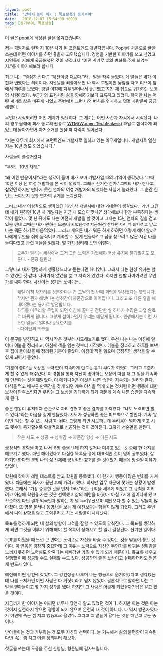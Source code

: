 ```yaml
---
layout: post
title:  "안에서 높이 뛰기 : 목표설정과 동기부여"
date:   2018-12-07 15:54:00 +0900
tags: [동기부여, 목표설정]
---
```

이 글은  [popit](https://www.popit.kr/%EC%95%88%EC%97%90%EC%84%9C-%EB%86%92%EC%9D%B4-%EB%9B%B0%EA%B8%B0-%EB%AA%A9%ED%91%9C%EC%84%A4%EC%A0%95%EA%B3%BC-%EB%8F%99%EA%B8%B0%EB%B6%80%EC%97%AC/)에 작성된 글을 옮겨왔습니다.

저는 개발자로 일한 지 10년 차가 된 프런트엔드 개발자입니다. Popit에 처음으로 글을 쓰는데 어떤 이야기를 하면 좋을까 고민했습니다. 경험을 기반한 이야기를 쓰고 싶었고 지인들이 저에게 궁금해했던 것이 생각나서 “어떤 계기로 삶의 변화를 주게 되었는지.”를 이야기해보려 합니다.


최근 나는 “열심히 산다.”, “예전이랑 다르다."라는 말을 자주 들었다. 이 말들은 내가 이전과 변했다는 의미이다. 지난날을 되돌아보면 나 역시 주말이면 늦잠을 자고 티브이 앞에서 하루를 보냈다. 평일 아침에 겨우 일어나서 출근했고 지친 채 집으로 귀가하는 보통의 사람이었다. 누군가의 표현처럼 삶을 항해하기보다 표류하고 있었다. 하지만 나는 어떤 계기로 삶을 바꾸게 되었고 주변에서 그런 나의 변화를 인지하고 몇몇 사람들이 궁금해했다.



무언가 시작되려면 어떤 계기가 필요하다. 그 계기는 어떤 사건과 자각에서 시작된다. 나의 경우 올해에 회사 동료의 권유로 [WTM(Women TechMakers)](https://wtm-korea-2018.firebaseapp.com/) 패널로 참석하게 되었는데 돌아가면서 자기소개를 했을 때 자각이 일어났다.



“저는 아무개 회사에서 프런트엔드 개발자로 일하고 있는 아무개입니다. 개발자로 일한 지는 10년 정도 되었습니다.”

사람들이 술렁거렸다.

“우와... 10년 차래.”



‘왜 이런 반응이지?’라는 생각이 들며 내가 꼬마 개발자일 때의 기억이 생각났다. ‘그때 10년 이상 된 여성 개발자를 본 적이 없었지. 그래서 신기한 건가.’ 그때의 내가 만나고 싶었던 하지만 만나지 못한 연차의 여성 개발자의 되었다는 사실에 놀라웠다. 그 순간 한 번도 느껴보지 못한 연차의 무게를 느껴졌다.



그리고 내가 이상적으로 생각했던 10년 차 개발자에 대한 기대들이 생각났다. '가만 그런데 내가 원하던 10년 차 개발자는 지금 내 모습이 맞나?' 생각해보니 한참 부족하다는 생각이 들었다. 몇 년 뒤에도 나는 여전히 개발을 할 것이고 그때는 15년 연차의 길을 걷고 있을 텐데 그때는 내가 원하는 모습이 되었을까? 지금처럼 산다면 아니지 않나? 그 날로 나는 뭐든 하기로 마음먹었다. 그리고 게으른 내가 뭐든 하게 하려면 어떻게 해야 할까? 나에게 무엇을 줘야 움직이고 계속할 수 있게 만들까? 그 답을 찾으려고 많은 시간 나를 들여다봤고 관련 책들을 읽었다. 몇 가지 정리해 보면 이렇다.

> 모두가 달리는 세상에서 그저 그런 노력은 기껏해야 현상 유지에 불과할지도 모른다. - 혼공 캘린더

그렇다고 내가 헐렁하게 생활했느냐고 묻는다면 아니었다. 그래서 나는 현상 유지는 할 수 있었던 것 같다. 나아가지 않았을 뿐 그 자리에 있었다. 하지만 한발 나아가려면 무언가를 내야 한다. 시간이든 용기든 노력이든…

> 매일 아침 잠자리를 정돈한다는 건 그날의 첫 번째 과업을 달성했다는 뜻입니다. 작지만 뭔가 해냈다는 성취감이 자존감으로 이어집니다. 그리고 또 다른 일을 해내야겠다는 용기로 발전합니다.  
> 하루를 마무리할 무렵이 되면 아침에 끝마친 간단한 일 하나가 수많은 과업 완료로 바뀌게 됩니다. 그렇게 살아가면서 우리는 깨닫게 됩니다. 인생에서는 이런 사소한 일들이 얼마나 중요한지를.  
> \- 타이탄의 도구들


이 문구를 발견하고 나 역시 작은 것부터 시도해보기로 했다. 우선 나는 나는 아침에 일어나 이불을 정리하고, 아침에 책을 읽는 것부터 시작했다. 이불을 정리하고 하루를 보낸 후 집에 돌아왔을 때 정리된 기분이 좋았다. 아침에 책을 읽으며 긍정적인 생각을 할 수 있게 되어서 좋았다.



‘기분이 좋다’는 보상은 노력 없이 지속하게 만드는 동기 부여가 되었다. 그리고 꾸준하게 할 수 있게 해주었다. 이 경험을 통해 자신이 좋아하는 보상이 따를 때 그 일을 계속하게 만든다는 것을 깨달았다. 이 메커니즘은 이것은 나쁜 습관이 지속되는 원리와 같다. 야식을 먹고 배부른 만족감을 갖게 되면 계속 야식을 먹게 되는 것처럼 어떤 행동에 대한 보상이 만족스럽다면 우리는 그 보상을 기대하게 되기 때문에 계속 나쁜 습관을 지속하게 된다.



좋은 행동이 유지되자 습관으로 자리 잡혔고 좋은 결과를 가져왔다.  “나도 노력하면 할 수 있다."라는 마음을 갖게 만들었다. 시도가 성공하면 좋은 피드백으로 쌓인다. 계속 쌓이면 “나는  할 수 있는 사람”이 된다. 그렇게 되면 시도하는데 두려움이 덜하게 되고 시도 횟수가 증가할수록 확률적으로 성공하는 것이 많아진다. 그렇게 선순환을 만든다.



> 작은 시도 → 성공 → 성취감 → 자존감 향상 → 다른 시도



긍정적인 경험을 하고 나서 분명 좋을 텐데 하지 않거나 미루고 있는 것 중에 한 가지를 해보기로 했다. 매년 해야겠다고 다짐한 목록들 중에 대표적인 것이 영어 공부였다. 잘 하기만 한다면 분명 나의 삶 전체에 긍정적인 효과를 줄 것이었기 때문에 망설일 이유가 없었다.

학원에 찾아가 레벨 테스트를 받고 학원을 등록했다. 이 한가지 행동이 많은 변화를 가져왔다. 처음에는 회사가 끝난 후에 가려고 했다. 하지만 업무 때문에 못하는 상황이 발생했다. 그래서 “가장 중요한 것을 먼저 하라."라는 규칙을 세우게 되었고 그 규칙을 지키려고 아침에 학원을 가는 것은 선택했고 삶의 패턴을 바꿨다. 아침 7시에 일어나게 됐고 꾸준하게 다닌 결과 외국인과 말하는 게 덜 두려워졌으며 예전보다 할 수 있는 말들이 많아졌다. 또 영문 문서나 동영상을 보는 게 예전보다는 힘들지 않게 되었다. 그리고 주변에서 나의 상황을 알고 도와주려고 하는 사람들이 나타났다.

목표를 정하게 되면 내 삶의 방향이 그것을 잘할 수 있도록 맞춰진다. 그 목표를 생각하게 되면 그것을 이루기 위해 해야 할 목록이 정해지고 할 일이 결정된다. 신기한 일이다.

목표를 이뤘을 때 느낀 큰 변화는 노력으로 자신을 바꿀 수 있다는 것을 믿음이 생긴 것이다. 이 믿음은 굉장히 중요한데 그 이유는 노력으로 자신의 무언가를 바꿔본 성취감을 느끼지 못하면 노력해도 안된다는 패배감만 가질 수 있게 되기 때문이다. 목표를 세우고 실행했을 때 성공할 수도 실패할 수도 있다. 성공하면 좋은 보상이고 실패하더라도 얻은 게 반드시 있다.



예전에 어떤 강연에 갔었다. 그 강연장을 나오며 나는 행동으로 옮겨야겠다고 생각했는데 나를 스쳐가던 어떤 사람은 다 거짓이라고 믿지 않았다. 결론적으로 말하면 나는 그 말을 받아들이고 몇 가지 성과를 냈다. 하지만 그 사람은 어떻게 되었을까? 답은 알고 있을 것이다.



지금까지 한 이야기는 어쩌면 너무나 당연히 알고 있었던 것이다. 하지만 아는 것은 아는 것이지 실천하지 않으면 경험이 되지 않으며 온전히 내 것이 아니다. 나 역시 방관자였다가 이번에 속는 셈 치고 행동으로 옮겼다. 그리고 그 말들이 옳다는 것을 깨닫고 있는 중이다.



받아들이는 것과 거부하는 것 모두 자신의 선택이다. 늘 거부해서 삶의 불편함이 지속된다면 속는 셈 치고 이불 정리부터 해보자.


첫글을 쓰는데 도움을 주신 신영님, 형준님께 감사드립니다.